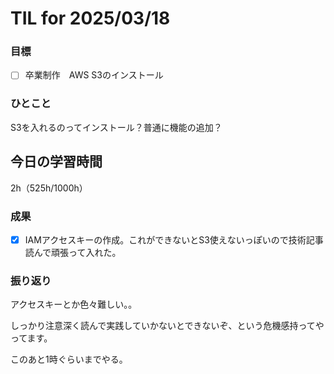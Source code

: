 # TIL for 2025/03/18

### 目標

- [ ] 卒業制作　AWS S3のインストール

### ひとこと

S3を入れるのってインストール？普通に機能の追加？

## 今日の学習時間

2h（525h/1000h）
  
### 成果

- [x] IAMアクセスキーの作成。これができないとS3使えないっぽいので技術記事読んで頑張って入れた。
 
### 振り返り 

アクセスキーとか色々難しい。。

しっかり注意深く読んで実践していかないとできないぞ、という危機感持ってやってます。

このあと1時ぐらいまでやる。
